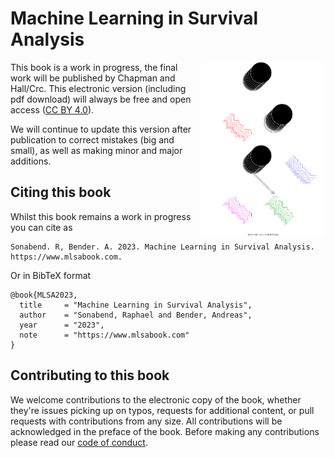 # Machine Learning in Survival Analysis

<img src="book/Figures/cover_inverse.svg" align="right" width = "200" />

This book is a work in progress, the final work will be published by Chapman and Hall/Crc.
This electronic version (including pdf download) will always be free and open access ([CC BY 4.0](https://creativecommons.org/licenses/by/4.0/)).

We will continue to update this version after publication to correct mistakes (big and small), as well as making minor and major additions.

## Citing this book

Whilst this book remains a work in progress you can cite as

```
Sonabend. R, Bender. A. 2023. Machine Learning in Survival Analysis.
https://www.mlsabook.com.
```

Or in BibTeX format

```
@book{MLSA2023,
  title     = "Machine Learning in Survival Analysis",
  author    = "Sonabend, Raphael and Bender, Andreas",
  year      = "2023",
  note      = "https://www.mlsabook.com"
}
```

## Contributing to this book

We welcome contributions to the electronic copy of the book, whether they're issues picking up on typos, requests for additional content, or pull requests with contributions from any size. All contributions will be acknowledged in the preface of the book. Before making any contributions please read our [code of conduct](https://github.com/RaphaelS1/MLSA/blob/main/.github/CODE_OF_CONDUCT.md).
